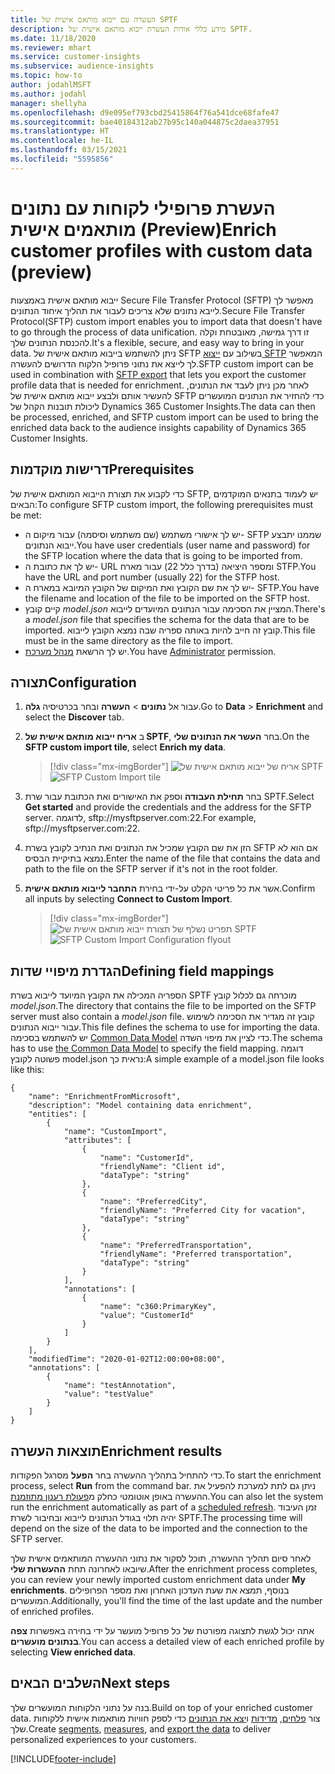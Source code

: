 ```yaml
---
title: העשרה עם ייבוא מותאם אישית של SPTF
description: מידע כללי אודות העשרת ייבוא מותאם אישית של SPTF.
ms.date: 11/18/2020
ms.reviewer: mhart
ms.service: customer-insights
ms.subservice: audience-insights
ms.topic: how-to
author: jodahlMSFT
ms.author: jodahl
manager: shellyha
ms.openlocfilehash: d9e095ef793cbd25415864f76a541dce68fafe47
ms.sourcegitcommit: bae40184312ab27b95c140a044875c2daea37951
ms.translationtype: HT
ms.contentlocale: he-IL
ms.lasthandoff: 03/15/2021
ms.locfileid: "5595856"
---
```

# <a name="enrich-customer-profiles-with-custom-data-preview"></a><span data-ttu-id="25c2b-103">העשרת פרופילי לקוחות עם נתונים מותאמים אישית (Preview)</span><span class="sxs-lookup"><span data-stu-id="25c2b-103">Enrich customer profiles with custom data (preview)</span></span>

<span data-ttu-id="25c2b-104">ייבוא מותאם אישית באמצעות Secure File Transfer Protocol‏ (SFTP) מאפשר לך לייבא נתונים שלא צריכים לעבור את תהליך איחוד הנתונים.</span><span class="sxs-lookup"><span data-stu-id="25c2b-104">Secure File Transfer Protocol(SFTP) custom import enables you to import data that doesn't have to go through the process of data unification.</span></span> <span data-ttu-id="25c2b-105">זו דרך גמישה, מאובטחת וקלה להכנסת הנתונים שלך.</span><span class="sxs-lookup"><span data-stu-id="25c2b-105">It's a flexible, secure, and easy way to bring in your data.</span></span> <span data-ttu-id="25c2b-106">ניתן להשתמש בייבוא מותאם אישית של SFTP בשילוב עם [ייצוא SFTP](export-sftp.md) המאפשר לך לייצא את נתוני פרופיל הלקוח הדרושים להעשרה.</span><span class="sxs-lookup"><span data-stu-id="25c2b-106">SFTP custom import can be used in combination with [SFTP export](export-sftp.md) that lets you export the customer profile data that is needed for enrichment.</span></span> <span data-ttu-id="25c2b-107">לאחר מכן ניתן לעבד את הנתונים, להעשיר אותם ולבצע ייבוא מותאם אישית של SFTP כדי להחזיר את הנתונים המועשרים ליכולת תובנות הקהל של Dynamics 365 Customer Insights.</span><span class="sxs-lookup"><span data-stu-id="25c2b-107">The data can then be processed, enriched, and SFTP custom import can be used to bring the enriched data back to the audience insights capability of Dynamics 365 Customer Insights.</span></span>

## <a name="prerequisites"></a><span data-ttu-id="25c2b-108">דרישות מוקדמות</span><span class="sxs-lookup"><span data-stu-id="25c2b-108">Prerequisites</span></span>

<span data-ttu-id="25c2b-109">כדי לקבוע את תצורת הייבוא המותאם אישית של SFTP, יש לעמוד בתנאים המוקדמים הבאים:</span><span class="sxs-lookup"><span data-stu-id="25c2b-109">To configure SFTP custom import, the following prerequisites must be met:</span></span>

- <span data-ttu-id="25c2b-110">יש לך אישורי משתמש (שם משתמש וסיסמה) עבור מיקום ה- SFTP שממנו יתבצע ייבוא הנתונים.</span><span class="sxs-lookup"><span data-stu-id="25c2b-110">You have user credentials (user name and password) for the SFTP location where the data that is going to be imported from.</span></span>
- <span data-ttu-id="25c2b-111">יש לך את כתובת ה- URL ומספר היציאה (בדרך כלל 22) עבור מארח STFP.</span><span class="sxs-lookup"><span data-stu-id="25c2b-111">You have the URL and port number (usually 22) for the STFP host.</span></span>
- <span data-ttu-id="25c2b-112">יש לך את שם הקובץ ואת המיקום של הקובץ המיובא במארח ה- SFTP.</span><span class="sxs-lookup"><span data-stu-id="25c2b-112">You have the filename and location of the file to be imported on the SFTP host.</span></span>
- <span data-ttu-id="25c2b-113">קיים קובץ *model.json* המציין את הסכימה עבור הנתונים המיועדים לייבוא.</span><span class="sxs-lookup"><span data-stu-id="25c2b-113">There's a *model.json* file that specifies the schema for the data that are to be imported.</span></span> <span data-ttu-id="25c2b-114">קובץ זה חייב להיות באותה ספריה שבה נמצא הקובץ לייבוא.</span><span class="sxs-lookup"><span data-stu-id="25c2b-114">This file must be in the same directory as the file to import.</span></span>
- <span data-ttu-id="25c2b-115">יש לך הרשאת [מנהל מערכת](permissions.md#administrator).</span><span class="sxs-lookup"><span data-stu-id="25c2b-115">You have [Administrator](permissions.md#administrator) permission.</span></span>

## <a name="configuration"></a><span data-ttu-id="25c2b-116">תצורה</span><span class="sxs-lookup"><span data-stu-id="25c2b-116">Configuration</span></span>

1. <span data-ttu-id="25c2b-117">עבור אל **נתונים** > **העשרה** ובחר בכרטיסיה **גלה**.</span><span class="sxs-lookup"><span data-stu-id="25c2b-117">Go to **Data** > **Enrichment** and select the **Discover** tab.</span></span>

1. <span data-ttu-id="25c2b-118">ב **אריח ייבוא מותאם אישית של SPTF**, בחר **העשר את הנתונים שלי**.</span><span class="sxs-lookup"><span data-stu-id="25c2b-118">On the **SFTP custom import tile**, select **Enrich my data**.</span></span>

   > [!div class="mx-imgBorder"]
   > <span data-ttu-id="25c2b-119">![אריח של ייבוא מותאם אישית של SPTF](media/SFTP_Custom_Import_tile.png "אריח של ייבוא מותאם אישית של SPTF")</span><span class="sxs-lookup"><span data-stu-id="25c2b-119">![SFTP Custom Import tile](media/SFTP_Custom_Import_tile.png "SFTP Custom Import tile")</span></span>

1. <span data-ttu-id="25c2b-120">בחר **תחילת העבודה** וספק את האישורים ואת הכתובת עבור שרת SPTF.</span><span class="sxs-lookup"><span data-stu-id="25c2b-120">Select **Get started** and provide the credentials and the address for the SFTP server.</span></span> <span data-ttu-id="25c2b-121">לדוגמה, sftp://mysftpserver.com:22.</span><span class="sxs-lookup"><span data-stu-id="25c2b-121">For example, sftp://mysftpserver.com:22.</span></span>

1. <span data-ttu-id="25c2b-122">הזן את שם הקובץ שמכיל את הנתונים ואת הנתיב לקובץ בשרת SFTP אם הוא לא נמצא בתיקיית הבסיס.</span><span class="sxs-lookup"><span data-stu-id="25c2b-122">Enter the name of the file that contains the data and path to the file on the SFTP server if it's not in the root folder.</span></span>

1. <span data-ttu-id="25c2b-123">אשר את כל פריטי הקלט על-ידי בחירת **התחבר לייבוא מותאם אישית**.</span><span class="sxs-lookup"><span data-stu-id="25c2b-123">Confirm all inputs by selecting **Connect to Custom Import**.</span></span>

   > [!div class="mx-imgBorder"]
   > <span data-ttu-id="25c2b-124">![תפריט נשלף של תצורת ייבוא מותאם אישית של SPTF](media/SFTP_Custom_Import_Configuration_flyout.png "תפריט נשלף של תצורת ייבוא מותאם אישית של SPTF")</span><span class="sxs-lookup"><span data-stu-id="25c2b-124">![SFTP Custom Import Configuration flyout](media/SFTP_Custom_Import_Configuration_flyout.png "SFTP Custom Import Configuration flyout")</span></span>

## <a name="defining-field-mappings"></a><span data-ttu-id="25c2b-125">הגדרת מיפויי שדות</span><span class="sxs-lookup"><span data-stu-id="25c2b-125">Defining field mappings</span></span> 

<span data-ttu-id="25c2b-126">הספריה המכילה את הקובץ המיועד לייבוא בשרת SPTF מוכרחה גם לכלול קובץ *model.json*.</span><span class="sxs-lookup"><span data-stu-id="25c2b-126">The directory that contains the file to be imported on the SFTP server must also contain a *model.json* file.</span></span> <span data-ttu-id="25c2b-127">קובץ זה מגדיר את הסכימה לשימוש עבור ייבוא הנתונים.</span><span class="sxs-lookup"><span data-stu-id="25c2b-127">This file defines the schema to use for importing the data.</span></span> <span data-ttu-id="25c2b-128">יש להשתמש בסכימה [Common Data Model](/common-data-model/) כדי לציין את מיפוי השדה.</span><span class="sxs-lookup"><span data-stu-id="25c2b-128">The schema has to use [the Common Data Model](/common-data-model/) to specify the field mapping.</span></span> <span data-ttu-id="25c2b-129">דוגמה פשוטה לקובץ model.json נראית כך:</span><span class="sxs-lookup"><span data-stu-id="25c2b-129">A simple example of a model.json file looks like this:</span></span>

```
{
    "name": "EnrichmentFromMicrosoft",
    "description": "Model containing data enrichment",
    "entities": [
        {
            "name": "CustomImport",
            "attributes": [
                {
                    "name": "CustomerId",
                    "friendlyName": "Client id",
                    "dataType": "string"
                },
                {
                    "name": "PreferredCity",
                    "friendlyName": "Preferred City for vacation",
                    "dataType": "string"
                },
                {
                    "name": "PreferredTransportation",
                    "friendlyName": "Preferred transportation",
                    "dataType": "string"
                }
            ],
            "annotations": [
                {
                    "name": "c360:PrimaryKey",
                    "value": "CustomerId"
                }
            ]
        }
    ],
    "modifiedTime": "2020-01-02T12:00:00+08:00",
    "annotations": [
        {
            "name": "testAnnotation",
            "value": "testValue"
        }
    ]
}
```

## <a name="enrichment-results"></a><span data-ttu-id="25c2b-130">תוצאות העשרה</span><span class="sxs-lookup"><span data-stu-id="25c2b-130">Enrichment results</span></span>

<span data-ttu-id="25c2b-131">כדי להתחיל בתהליך ההעשרה בחר **הפעל** מסרגל הפקודות.</span><span class="sxs-lookup"><span data-stu-id="25c2b-131">To start the enrichment process, select **Run** from the command bar.</span></span> <span data-ttu-id="25c2b-132">ניתן גם לתת למערכת להפעיל את ההעשרה באופן אוטומטי כחלק מ[פעולת רענון מתוזמנת](system.md#schedule-tab).</span><span class="sxs-lookup"><span data-stu-id="25c2b-132">You can also let the system run the enrichment automatically as part of a [scheduled refresh](system.md#schedule-tab).</span></span> <span data-ttu-id="25c2b-133">זמן העיבוד יהיה תלוי בגודל הנתונים לייבוא ובחיבור לשרת SPTF.</span><span class="sxs-lookup"><span data-stu-id="25c2b-133">The processing time will depend on the size of the data to be imported and the connection to the SFTP server.</span></span>

<span data-ttu-id="25c2b-134">לאחר סיום תהליך ההעשרה, תוכל לסקור את נתוני ההעשרה המותאמים אישית שלך שיובאו לאחרונה תחת **ההעשרות שלי**.</span><span class="sxs-lookup"><span data-stu-id="25c2b-134">After the enrichment process completes, you can review your newly imported custom enrichment data under **My enrichments**.</span></span> <span data-ttu-id="25c2b-135">בנוסף, תמצא את שעת העדכון האחרון ואת מספר הפרופילים המועשרים.</span><span class="sxs-lookup"><span data-stu-id="25c2b-135">Additionally, you'll find the time of the last update and the number of enriched profiles.</span></span>

<span data-ttu-id="25c2b-136">אתה יכול לגשת לתצוגה מפורטת של כל פרופיל מועשר על ידי בחירה באפשרות **צפה בנתונים מועשרים**.</span><span class="sxs-lookup"><span data-stu-id="25c2b-136">You can access a detailed view of each enriched profile by selecting **View enriched data**.</span></span>

## <a name="next-steps"></a><span data-ttu-id="25c2b-137">השלבים הבאים</span><span class="sxs-lookup"><span data-stu-id="25c2b-137">Next steps</span></span>

<span data-ttu-id="25c2b-138">בנה על נתוני הלקוחות המועשרים שלך.</span><span class="sxs-lookup"><span data-stu-id="25c2b-138">Build on top of your enriched customer data.</span></span> <span data-ttu-id="25c2b-139">צור [פלחים](segments.md), [מדידות](measures.md) ו[יצא את הנתונים](export-destinations.md) כדי לספק חוויות מותאמות אישית ללקוחות שלך.</span><span class="sxs-lookup"><span data-stu-id="25c2b-139">Create [segments](segments.md), [measures](measures.md), and [export the data](export-destinations.md) to deliver personalized experiences to your customers.</span></span>




[!INCLUDE[footer-include](../includes/footer-banner.md)]